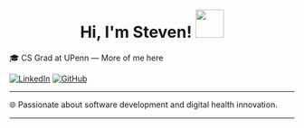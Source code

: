 <h1 align="center">
  Hi, I'm Steven! <img src="https://media.giphy.com/media/QBd2kLB5qDmysEXre9/giphy.gif" width="50">
</h1>

🎓 CS Grad at UPenn — More of me here  

[![LinkedIn](https://img.shields.io/badge/LinkedIn-steven--yim--white?style=for-the-badge&logo=linkedin&logoColor=white&color=0A66C2)](https://www.linkedin.com/in/steven-yim-/)
[![GitHub](https://img.shields.io/badge/GitHub-st--yim-black?style=for-the-badge&logo=github)](https://github.com/st-yim)

---

🌐 Passionate about software development and digital health innovation.

---
